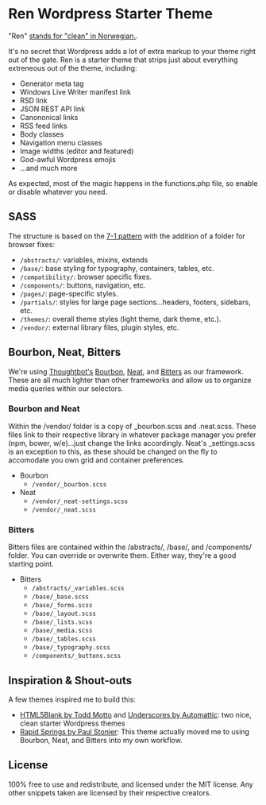 # Ren Wordpress Starter Theme

"Ren" [stands for "clean" in Norwegian.](https://www.google.com/search?q=norwegian+for+clean&oq=norwegian+for+clean). 

It's no secret that Wordpress adds a lot of extra markup to your theme right out of the gate. Ren is a starter theme that strips just about everything extreneous out of the theme, including:

+ Generator meta tag
+ Windows Live Writer manifest link
+ RSD link
+ JSON REST API link
+ Canononical links
+ RSS feed links
+ Body classes
+ Navigation menu classes
+ Image widths (editor and featured)
+ God-awful Wordpress emojis
+ ...and much more

As expected, most of the magic happens in the functions.php file, so enable or disable whatever you need.


## SASS

The structure is based on the [7-1 pattern](https://sass-guidelin.es/#the-7-1-pattern) with the addition of a folder for browser fixes:

+ ```/abstracts/```: variables, mixins, extends
+ ```/base/```: base styling for typography, containers, tables, etc.
+ ```/compatibility/```: browser specific fixes.
+ ```/components/```: buttons, navigation, etc.
+ ```/pages/```: page-specific styles.
+ ```/partials/```: styles for large page sections...headers, footers, sidebars, etc.
+ ```/themes/```: overall theme styles (light theme, dark theme, etc.).
+ ```/vendor/```: external library files, plugin styles, etc.


## Bourbon, Neat, Bitters

We're using [Thoughtbot's](https://thoughtbot.com/) [Bourbon](http://bourbon.io/), [Neat](http://neat.bourbon.io/), and [Bitters](http://bitters.bourbon.io/) as our framework. These are all much lighter than other frameworks and allow us to organize media queries within our selectors.

### Bourbon and Neat
Within the /vendor/ folder is a copy of \_bourbon.scss and \.neat.scss. These files link to their respective library in whatever package manager you prefer (npm, bower, w/e)...just change the links accordingly. Neat's \_settings.scss is an exception to this, as these should be changed on the fly to accomodate you own grid and container preferences.

+ Bourbon
  + ```/vendor/_bourbon.scss```
+ Neat
  + ```/vendor/_neat-settings.scss```
  + ```/vendor/_neat.scss```

### Bitters
Bitters files are contained within the /abstracts/, /base/, and /components/ folder. You can override or overwrite them. Either way, they're a good starting point.

+ Bitters
  + ```/abstracts/_variables.scss```
  + ```/base/_base.scss```
  + ```/base/_forms.scss```
  + ```/base/_layout.scss```
  + ```/base/_lists.scss```
  + ```/base/_media.scss```
  + ```/base/_tables.scss```
  + ```/base/_typography.scss```
  + ```/components/_buttons.scss```
  
## Inspiration & Shout-outs
A few themes inspired me to build this:

  + [HTML5Blank by Todd Motto](http://html5blank.com/) and [Underscores by Automattic](http://underscores.me/): two nice, clean starter Wordpress themes
  + [Rapid Springs by Paul Stonier](https://github.com/pstonier/rapid-springs): This theme actually moved me to using Bourbon, Neat, and Bitters into my own workflow.
  
## License
100% free to use and redistribute, and licensed under the MIT license. Any other snippets taken are licensed by their respective creators.

